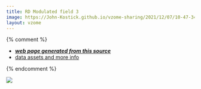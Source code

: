 ```yaml
---
title: RD Modulated field 3
image: https://John-Kostick.github.io/vzome-sharing/2021/12/07/10-47-34-RD Modulated field 3/RD Modulated field 3.png
layout: vzome
---
```


{% comment %}
 - [***web page generated from this source***][post]
 - [data assets and more info][github]

[post]: <https://John-Kostick.github.io/vzome-sharing/2021/12/07/RD Modulated field 3-10-47-34.html>
[github]: <https://github.com/John-Kostick/vzome-sharing/tree/main/2021/12/07/10-47-34-RD Modulated field 3/>
{% endcomment %}

<vzome-viewer style="width: 200%; height: 130vh;"
       src="https://John-Kostick.github.io/vzome-sharing/2021/12/07/10-47-34-RD Modulated field 3/RD Modulated field 3.vZome" >
  <img src="https://John-Kostick.github.io/vzome-sharing/2021/12/07/10-47-34-RD Modulated field 3/RD Modulated field 3.png" />
</vzome-viewer>
